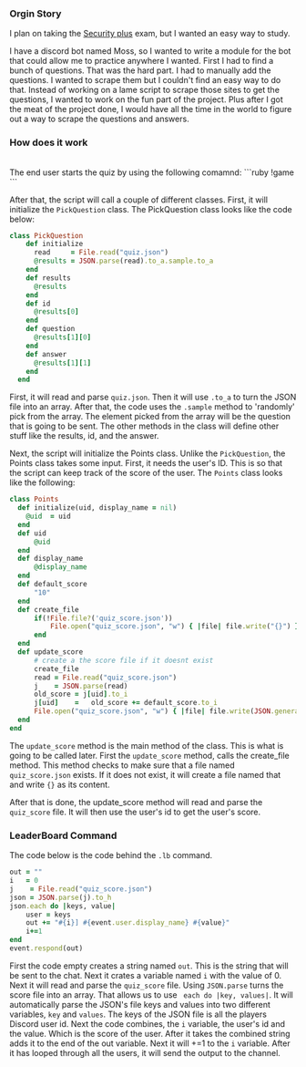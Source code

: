 ### Orgin Story

I plan on taking the <a href="https://www.comptia.org/certifications/security">Security plus</a> exam, but I wanted an easy way to study. 
 
I have a discord bot named Moss, so I wanted to write a module for the bot that could allow me to practice anywhere I wanted. First I had to find a bunch of questions. That was the hard part. I had to manually add the questions. I wanted to scrape them but I couldn't find an easy way to do that. Instead of working on a lame script to scrape those sites to get the questions, I wanted to work on the fun part of the project. 
Plus after I got the meat of the project done, I would have all the time in the world to figure out a way to scrape the questions and answers. 
  
  
  
### How does it work
  <br>
  The end user starts the quiz by using the following comamnd:
  ```ruby
  !game
  ```
  
After that, the script will call a couple of different classes. First, it will initialize the ```PickQuestion``` class.
The PickQuestion class looks like the code below: 
  ```ruby
  class PickQuestion
      def initialize
        read     = File.read("quiz.json")
        @results = JSON.parse(read).to_a.sample.to_a
      end
      def results
        @results
      end
      def id
        @results[0]
      end
      def question
        @results[1][0]
      end
      def answer 
        @results[1][1]
      end
    end
  ```
  
 First, it will read and parse ```quiz.json```. Then it will use ```.to_a``` to turn the JSON file into an array. After that, the code uses the ```.sample``` method to 'randomly' pick from the array. The element picked from the array will be the question that is going to be sent.  The other methods in the class will define other stuff like the results, id, and the answer. 
  

Next, the script will initialize the Points class. Unlike the ```PickQuestion```, the Points class takes some input. First, it needs the user's ID. This is so that the script can keep track of the score of the user. The ```Points``` class looks like the following:


```ruby 
class Points
  def initialize(uid, display_name = nil)
    @uid  = uid
  end
  def uid
      @uid
  end
  def display_name
      @display_name
  end
  def default_score
      "10"
  end
  def create_file
      if(!File.file?('quiz_score.json'))
          File.open("quiz_score.json", "w") { |file| file.write("{}") }
      end
  end
  def update_score
      # create a the score file if it doesnt exist
      create_file
      read = File.read("quiz_score.json")
      j    = JSON.parse(read)
      old_score = j[uid].to_i
      j[uid]    =   old_score += default_score.to_i
      File.open("quiz_score.json", "w") { |file| file.write(JSON.generate(j)) }
  end
end
```

The ```update_score``` method is the main method of the class. This is what is going to be called later. First the ```update_score``` method, calls the create_file method. This method checks to make sure that a file named ```quiz_score.json``` exists. If it does not exist, it will create a file named that and write ```{}``` as its content. 

After that is done, the update_score method will read and parse the ```quiz_score``` file. It will then use the user's id to get the user's score.
  



### LeaderBoard Command


The code below is the code behind the ```.lb``` command. 
```ruby
out = ""
i   = 0
j    = File.read("quiz_score.json")
json = JSON.parse(j).to_h
json.each do |keys, value|
    user = keys
    out += "#{i}] #{event.user.display_name} #{value}"
    i+=1
end
event.respond(out)
```
First the code empty creates a string named ```out```. This is the string that will be sent to the chat. 
Next it crates a variable named ```i``` with the value of 0.  Next it will read and parse the ```quiz_score``` file. 
Using ```JSON.parse``` turns the score file into an array. That allows us to use ``` each do |key, values|```. It will automatically parse the JSON's file keys and values into two different variables, ``` key ``` and ```values```. 
The keys of the JSON file is all the players Discord user id. Next the code combines, the ```i``` variable, the user's id and the value. Which is the score of the user. After it takes the combined string adds it to the end of the out variable.  Next it will +=1 to the ```i``` variable. After it has looped through all the users, it will send the output to the channel.   
